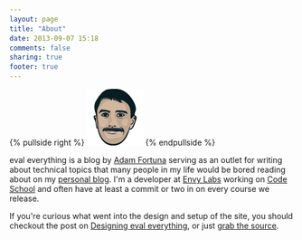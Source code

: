 ```yaml
---
layout: page
title: "About"
date: 2013-09-07 15:18
comments: false
sharing: true
footer: true
---
```


{% pullside right %}
![Safari](/images/adam-fortuna.png)
{% endpullside %}

eval everything is a blog by [Adam Fortuna][] serving as an outlet for writing about technical topics that many people in my life would be bored reading about on my [personal blog][]. I'm a developer at [Envy Labs][] working on [Code School][] and often have at least a commit or two in on every course we release.

If you're curious what went into the design and setup of the site, you should checkout the post on [Designing eval everything][], or just [grab the source][].

[Adam Fortuna]: http://adamfortuna.com
[personal blog]: http://blog.adamfortuna.com
[Envy Labs]: http://envylabs.com
[Code School]: http://codeschool.com
[Designing eval everything]: /2013/09/10/designing-eval-everything/
[grab the source]: https://github.com/adamfortuna/evaleverything.com